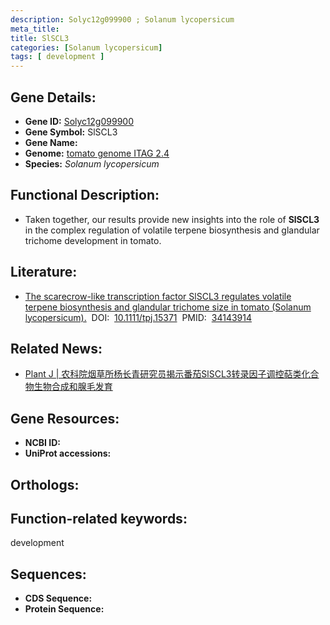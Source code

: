 ```yaml
---
description: Solyc12g099900 ; Solanum lycopersicum
meta_title:
title: SlSCL3
categories: [Solanum lycopersicum]
tags: [ development ]
---
```


## Gene Details:
- **Gene ID:**	[Solyc12g099900]()
- **Gene Symbol:** SlSCL3
- **Gene Name:** 
- **Genome:** [ tomato genome ITAG 2.4]()
- **Species:** *Solanum lycopersicum*

## Functional Description:
   - Taken together, our results provide new insights into the role of **SlSCL3** in the complex regulation of volatile terpene biosynthesis and glandular trichome development in tomato.

## Literature:
   - [The scarecrow-like transcription factor SlSCL3 regulates volatile terpene biosynthesis and glandular trichome size in tomato (Solanum lycopersicum).]( https://onlinelibrary.wiley.com/doi/10.1111/tpj.15371)&nbsp;&nbsp;DOI:&nbsp;&nbsp;[10.1111/tpj.15371](https://onlinelibrary.wiley.com/doi/10.1111/tpj.15371)&nbsp;&nbsp;PMID:&nbsp;&nbsp;[34143914](https://pubmed.ncbi.nlm.nih.gov/34143914/)

## Related News:
   - [Plant J | 农科院烟草所杨长青研究员揭示番茄SlSCL3转录因子调控萜类化合物生物合成和腺毛发育](https://mp.weixin.qq.com/s?__biz=Mzg3MDEwNDEyMg==&mid=2247512430&idx=4&sn=6abfa2eeec0c24eeb3d58dafa3446377&chksm=ce901c3bf9e7952d93c16b2745585027598ea7656dd8eb757f2b18288f7327c5566a3595136b&scene=27#wechat_redirect)

## Gene Resources:
- **NCBI ID:** [](https://www.ncbi.nlm.nih.gov/gene/?term=)
- **UniProt accessions:** [](https://www.uniprot.org/uniprotkb//entry)

## Orthologs:

## Function-related keywords:
development

## Sequences:
- **CDS Sequence:**
- **Protein Sequence:**
